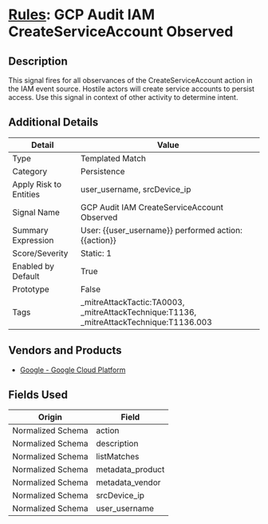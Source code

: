 # [Rules](README.md): GCP Audit IAM CreateServiceAccount Observed

## Description
This signal fires for all observances of the CreateServiceAccount action in the IAM event source. Hostile actors will create service accounts to persist access. Use this signal in context of other activity to determine intent.

## Additional Details
|Detail|Value|
|----|----|
|Type|Templated Match|
|Category|Persistence|
|Apply Risk to Entities|user_username, srcDevice_ip|
|Signal Name|GCP Audit IAM CreateServiceAccount Observed|
|Summary Expression|User: {{user_username}} performed action: {{action}}|
|Score/Severity|Static: 1|
|Enabled by Default|True|
|Prototype|False|
|Tags|_mitreAttackTactic:TA0003, _mitreAttackTechnique:T1136, _mitreAttackTechnique:T1136.003|
## Vendors and Products
- [Google - Google Cloud Platform](../products/dcc85cfc-a698-4d09-87de-f2c723f3ad07.md)


## Fields Used

|Origin|Field|
|----|----|
|Normalized Schema|action|
|Normalized Schema|description|
|Normalized Schema|listMatches|
|Normalized Schema|metadata_product|
|Normalized Schema|metadata_vendor|
|Normalized Schema|srcDevice_ip|
|Normalized Schema|user_username|


